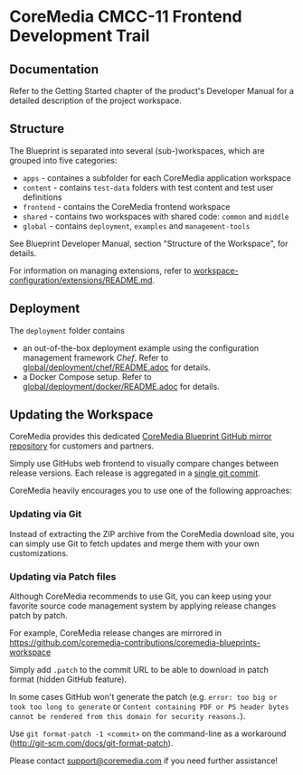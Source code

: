 # CoreMedia CMCC-11 Frontend Development Trail

## Documentation

Refer to the Getting Started chapter of the product's Developer Manual for a detailed description of the project workspace.

## Structure

The Blueprint is separated into several (sub-)workspaces, which are grouped into five categories:

* `apps` - containes a subfolder for each CoreMedia application workspace
* `content` - contains `test-data` folders with test content and test user definitions
* `frontend` - contains the CoreMedia frontend workspace
* `shared` - contains two workspaces with shared code: `common` and `middle`
* `global` - contains `deployment`, `examples` and `management-tools`

See Blueprint Developer Manual, section "Structure of the Workspace", for details.

For information on managing extensions, refer to [workspace-configuration/extensions/README.md](./workspace-configuration/extensions/README.md).

## Deployment

The `deployment` folder contains

* an out-of-the-box deployment example using the configuration management framework _Chef_. Refer to [global/deployment/chef/README.adoc](./global/deployment/chef/README.adoc) for details.
* a Docker Compose setup. Refer to [global/deployment/docker/README.adoc](./global/deployment/docker/README.adoc) for details.

## Updating the Workspace

CoreMedia provides this dedicated [CoreMedia Blueprint GitHub mirror repository](https://github.com/coremedia-contributions/coremedia-blueprints-workspace) for customers and partners.

Simply use GitHubs web frontend to visually compare changes between release versions. Each release is aggregated in a [single git commit](https://github.com/coremedia-contributions/coremedia-blueprints-workspace/commits/master).

CoreMedia heavily encourages you to use one of the following approaches:

### Updating via Git

Instead of extracting the ZIP archive from the CoreMedia download site, you can simply use Git to fetch updates and merge them with your own customizations.

### Updating via Patch files

Although CoreMedia recommends to use Git, you can keep using your favorite source code management system by applying release changes patch by patch.

For example, CoreMedia release changes are mirrored in https://github.com/coremedia-contributions/coremedia-blueprints-workspace

Simply add ``.patch`` to the commit URL to be able to download in patch format (hidden GitHub feature).

In some cases GitHub won't generate the patch (e.g. `error: too big or took too long to generate` or `Content containing PDF or PS header bytes cannot be rendered from this domain for security reasons.`).

Use ``git format-patch -1 <commit>`` on the command-line as a workaround (<http://git-scm.com/docs/git-format-patch>).

Please contact [support@coremedia.com](mailto:support@coremedia.com) if you need further assistance!
